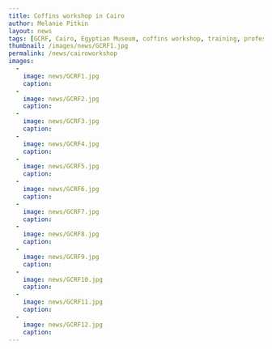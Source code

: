 ```yaml
---
title: Coffins workshop in Cairo
author: Melanie Pitkin
layout: news
tags: [GCRF, Cairo, Egyptian Museum, coffins workshop, training, professional development, knowledge transfer, capacity building]
thumbnail: /images/news/GCRF1.jpg
permalink: /news/cairoworkshop
images:
  -
    image: news/GCRF1.jpg
    caption: 
  -
    image: news/GCRF2.jpg
    caption: 
  -
    image: news/GCRF3.jpg
    caption:
  - 
    image: news/GCRF4.jpg
    caption:
  -
    image: news/GCRF5.jpg
    caption:
  -
    image: news/GCRF6.jpg
    caption:
  -
    image: news/GCRF7.jpg
    caption:
  -
    image: news/GCRF8.jpg
    caption:
  -
    image: news/GCRF9.jpg
    caption:
  -
    image: news/GCRF10.jpg
    caption:
  -
    image: news/GCRF11.jpg
    caption:
  -
    image: news/GCRF12.jpg
    caption:
---
```

